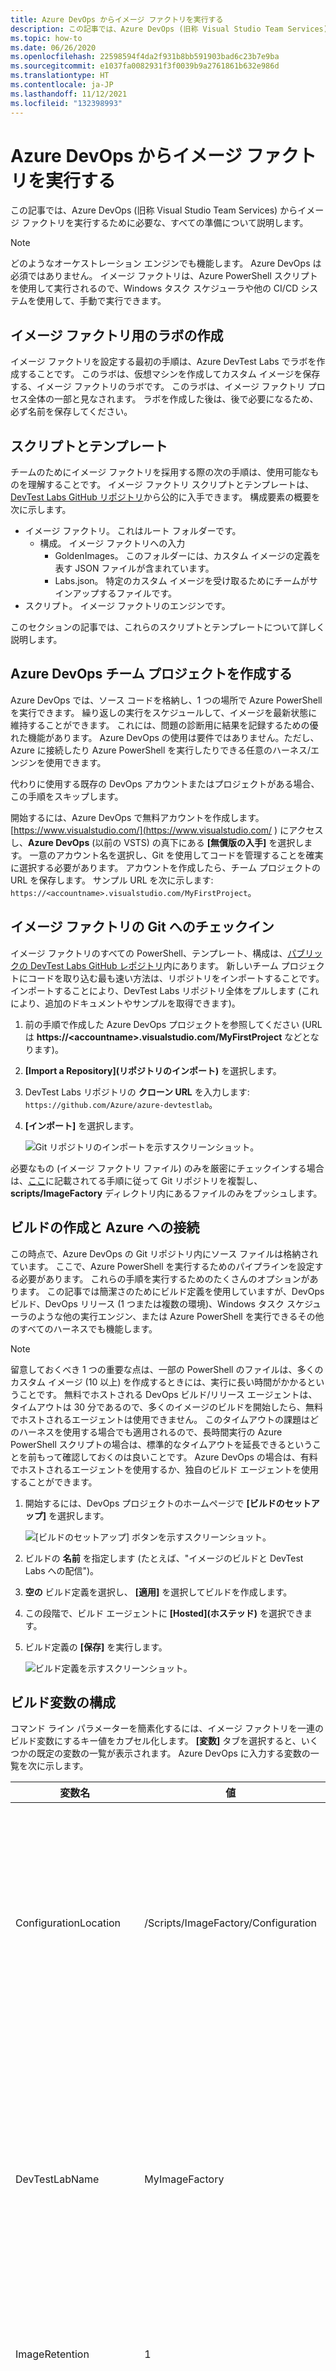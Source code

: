 ```yaml
---
title: Azure DevOps からイメージ ファクトリを実行する
description: この記事では、Azure DevOps (旧称 Visual Studio Team Services) からイメージ ファクトリを実行するために必要な、すべての準備について説明します。
ms.topic: how-to
ms.date: 06/26/2020
ms.openlocfilehash: 22598594f4da2f931b8bb591903bad6c23b7e9ba
ms.sourcegitcommit: e1037fa0082931f3f0039b9a2761861b632e986d
ms.translationtype: HT
ms.contentlocale: ja-JP
ms.lasthandoff: 11/12/2021
ms.locfileid: "132398993"
---
```

# <a name="run-an-image-factory-from-azure-devops"></a>Azure DevOps からイメージ ファクトリを実行する
この記事では、Azure DevOps (旧称 Visual Studio Team Services) からイメージ ファクトリを実行するために必要な、すべての準備について説明します。

> [!NOTE]
> どのようなオーケストレーション エンジンでも機能します。 Azure DevOps は必須ではありません。 イメージ ファクトリは、Azure PowerShell スクリプトを使用して実行されるので、Windows タスク スケジューラや他の CI/CD システムを使用して、手動で実行できます。

## <a name="create-a-lab-for-the-image-factory"></a>イメージ ファクトリ用のラボの作成
イメージ ファクトリを設定する最初の手順は、Azure DevTest Labs でラボを作成することです。 このラボは、仮想マシンを作成してカスタム イメージを保存する、イメージ ファクトリのラボです。 このラボは、イメージ ファクトリ プロセス全体の一部と見なされます。 ラボを作成した後は、後で必要になるため、必ず名前を保存してください。

## <a name="scripts-and-templates"></a>スクリプトとテンプレート
チームのためにイメージ ファクトリを採用する際の次の手順は、使用可能なものを理解することです。 イメージ ファクトリ スクリプトとテンプレートは、[DevTest Labs GitHub リポジトリ](https://github.com/Azure/azure-devtestlab/tree/master/samples/DevTestLabs/Scripts/ImageFactory)から公的に入手できます。 構成要素の概要を次に示します。

- イメージ ファクトリ。 これはルート フォルダーです。
    - 構成。 イメージ ファクトリへの入力
        - GoldenImages。 このフォルダーには、カスタム イメージの定義を表す JSON ファイルが含まれています。
        - Labs.json。 特定のカスタム イメージを受け取るためにチームがサインアップするファイルです。
- スクリプト。 イメージ ファクトリのエンジンです。

このセクションの記事では、これらのスクリプトとテンプレートについて詳しく説明します。

## <a name="create-an-azure-devops-team-project"></a>Azure DevOps チーム プロジェクトを作成する
Azure DevOps では、ソース コードを格納し、1 つの場所で Azure PowerShell を実行できます。 繰り返しの実行をスケジュールして、イメージを最新状態に維持することができます。 これには、問題の診断用に結果を記録するための優れた機能があります。  Azure DevOps の使用は要件ではありません。ただし、Azure に接続したり Azure PowerShell を実行したりできる任意のハーネス/エンジンを使用できます。

代わりに使用する既存の DevOps アカウントまたはプロジェクトがある場合、この手順をスキップします。

開始するには、Azure DevOps で無料アカウントを作成します。 [https://www.visualstudio.com/](https://www.visualstudio.com/ ) にアクセスし、**Azure DevOps** (以前の VSTS) の真下にある **[無償版の入手]** を選択します。 一意のアカウント名を選択し、Git を使用してコードを管理することを確実に選択する必要があります。 アカウントを作成したら、チーム プロジェクトの URL を保存します。 サンプル URL を次に示します: `https://<accountname>.visualstudio.com/MyFirstProject`。

## <a name="check-in-the-image-factory-to-git"></a>イメージ ファクトリの Git へのチェックイン
イメージ ファクトリのすべての PowerShell、テンプレート、構成は、[パブリックの DevTest Labs GitHub レポジトリ](https://github.com/Azure/azure-devtestlab/tree/master/samples/DevTestLabs/Scripts/ImageFactory)内にあります。 新しいチーム プロジェクトにコードを取り込む最も速い方法は、リポジトリをインポートすることです。 インポートすることにより、DevTest Labs リポジトリ全体をプルします (これにより、追加のドキュメントやサンプルを取得できます)。

1. 前の手順で作成した Azure DevOps プロジェクトを参照してください (URL は **https:\//\<accountname>.visualstudio.com/MyFirstProject** などとなります)。
2. **[Import a Repository]\(リポジトリのインポート\)** を選択します。
3. DevTest Labs リポジトリの **クローン URL** を入力します: `https://github.com/Azure/azure-devtestlab`。
4. **[インポート]** を選択します。

    ![Git リポジトリのインポートを示すスクリーンショット。](./media/set-up-devops-lab/import-git-repo.png)

必要なもの (イメージ ファクトリ ファイル) のみを厳密にチェックインする場合は、[ここ](https://www.visualstudio.com/en-us/docs/git/share-your-code-in-git-vs)に記載されてる手順に従って Git リポジトリを複製し、**scripts/ImageFactory** ディレクトリ内にあるファイルのみをプッシュします。

## <a name="create-a-build-and-connect-to-azure"></a>ビルドの作成と Azure への接続
この時点で、Azure DevOps の Git リポジトリ内にソース ファイルは格納されています。 ここで、Azure PowerShell を実行するためのパイプラインを設定する必要があります。 これらの手順を実行するためのたくさんのオプションがあります。 この記事では簡潔さのためにビルド定義を使用していますが、DevOps ビルド、DevOps リリース (1 つまたは複数の環境)、Windows タスク スケジューラのような他の実行エンジン、または Azure PowerShell を実行できるその他のすべてのハーネスでも機能します。

> [!NOTE]
> 留意しておくべき 1 つの重要な点は、一部の PowerShell のファイルは、多くのカスタム イメージ (10 以上) を作成するときには、実行に長い時間がかかるということです。 無料でホストされる DevOps ビルド/リリース エージェントは、タイムアウトは 30 分であるので、多くのイメージのビルドを開始したら、無料でホストされるエージェントは使用できません。 このタイムアウトの課題はどのハーネスを使用する場合でも適用されるので、長時間実行の Azure PowerShell スクリプトの場合は、標準的なタイムアウトを延長できるということを前もって確認しておくのは良いことです。 Azure DevOps の場合は、有料でホストされるエージェントを使用するか、独自のビルド エージェントを使用することができます。

1. 開始するには、DevOps プロジェクトのホームページで **[ビルドのセットアップ]** を選択します。

    ![[ビルドのセットアップ] ボタンを示すスクリーンショット。](./media/set-up-devops-lab/setup-build-button.png)
2. ビルドの **名前** を指定します (たとえば、"イメージのビルドと DevTest Labs への配信")。
3. **空の** ビルド定義を選択し、 **[適用]** を選択してビルドを作成します。
4. この段階で、ビルド エージェントに **[Hosted]\(ホステッド\)**  を選択できます。
5. ビルド定義の **[保存]** を実行します。

    ![ビルド定義を示すスクリーンショット。](./media/set-up-devops-lab/build-definition.png)

## <a name="configure-the-build-variables"></a>ビルド変数の構成
コマンド ライン パラメーターを簡素化するには、イメージ ファクトリを一連のビルド変数にするキー値をカプセル化します。 **[変数]** タブを選択すると、いくつかの既定の変数の一覧が表示されます。 Azure DevOps に入力する変数の一覧を次に示します。


| 変数名 | 値 | Notes |
| ------------- | ----- | ----- |
| ConfigurationLocation | /Scripts/ImageFactory/Configuration | この場所は、リポジトリ内の **Configuration** フォルダーへのフル パスです。 上記のリポジトリ全体をインポートした場合、左側の値が正しいです。 そうでない場合、構成の場所を指すように更新します。 |
| DevTestLabName | MyImageFactory | イメージを生成するためのファクトリとして使用される Azure DevTest Labs のラボの名前です。 それがない場合は、作成します。 ラボが、サービス エンドポイントがアクセスするのと同じサブスクリプション内にあることを確認します。 |
| ImageRetention | 1 | 各タイプの保存に必要なイメージの数。 既定値は 1 に設定します。 |
| MachinePassword | ******* | 仮想マシンの組み込み管理者アカウントのパスワード。 このアカウントは一時的なものであるため、安全であることを確認します。 安全な文字列であることを確認するには、右側の小さなロック アイコンを選択します。 |
| MachineUserName | ImageFactoryUser | 仮想マシンの組み込み管理者アカウント ユーザー名。 このアカウントは一時的なものです。 |
| StandardTimeoutMinutes | 30 | 通常の Azure 操作を待つ必要があるタイムアウト。 |
| SubscriptionId |  0000000000-0000-0000-0000-0000000000000 | ラボが存在し、サービス エンドポイントがアクセスできるサブスクリプションの ID。 |
| VMSize | Standard_A3 | **作成** 手順に使用する仮想マシンのサイズ。 作成された VM は一時的なものです。 サイズは、[ラボに有効](devtest-lab-set-lab-policy.md)なものでなければなりません。 十分な[サブスクリプション コア クォータ](../azure-resource-manager/management/azure-subscription-service-limits.md)があることを確認します。

![ビルド変数を示すスクリーンショット。](./media/set-up-devops-lab/configure-build-variables.png)

## <a name="connect-to-azure"></a>Azure に接続する
次の手順では、サービス プリンシパルを設定します。 サービス プリンシパルは、Azure Active Directory 内の ID であり、これによりユーザーの代わりに Azure で DevOps ビルド エージェントが動作します。 設定するには、まず Azure PowerShell のビルド ステップを追加することから始めます。

1. **[タスクの追加]** を選択します。
2. **Azure PowerShell** を検索します。
3. 見つかった場合は、 **[追加]** を選択してタスクをビルドに追加します。 **[追加]** を選択すると、追加されたタスクが左側に表示されます。

![PowerShell の設定手順を示すスクリーンショット。](./media/set-up-devops-lab/set-up-powershell-step.png)

サービス プリンシパルを設定する最も速い方法は、Azure DevOps にその実行を任せることです。

1. 先ほど追加した **タスク** を選択します。
2. **[Azure 接続の種類]** で、 **[Azure Resource Manager]** を選択します。
3. **[管理]** リンクを選択して、サービス プリンシパルを設定します。

詳細については、[このブログの投稿](https://devblogs.microsoft.com/devops/automating-azure-resource-group-deployment-using-a-service-principal-in-visual-studio-online-buildrelease-management/)を参照してください。 **[管理]** リンクを選択すると、Azure への接続を設定するための、DevOps の適切な場所が表示されます (ブログ投稿の 2 番目のスクリーン ショット)。 接続を設定するときは、**Azure Resource Manager サービス エンドポイント** を必ず選択します。

## <a name="complete-the-build-task"></a>ビルド タスクを実行する
ビルド タスクを選択した場合、入力する必要があるすべての詳細が右側のウィンドウに表示されます。

1. 最初に、ビルド タスクの名前を付けます。**仮想マシンを作成します**。
2. **Azure Resource Manager** を選択して作成した **サービス プリンシパル** を選択します。
3. **サービス エンドポイント** を選択します。
4. **[スクリプト パス]** に、右側で **...(省略記号)** を選択します。
5. **MakeGoldenImageVMs.ps1** スクリプトに移動します。
6. スクリプトのパラメーターは、次のように表示されます。`-ConfigurationLocation $(System.DefaultWorkingDirectory)$(ConfigurationLocation) -DevTestLabName $(DevTestLabName) -vmSize $(VMSize) -machineUserName $(MachineUserName) -machinePassword (ConvertTo-SecureString -string '$(MachinePassword)' -AsPlainText -Force) -StandardTimeoutMinutes $(StandardTimeoutMinutes)`

    ![ビルド定義の完了を示すスクリーンショット。](./media/set-up-devops-lab/complete-build-definition.png)


## <a name="queue-the-build"></a>ビルドをキューに配置する
新しいビルドをキューに配置することで、すべてが正しく設定されていることを確認します。 ビルドの実行中に、[Azure portal](https://portal.azure.com) に切り替え、 **[All Virtual Machines]\(すべての仮想マシン\)** をイメージ ファクトリのラボで選択して、すべてが正しく動作することを確認します。 ラボに 3 つの仮想マシンが作成されていることが表示されます。

![ラボの VM](./media/set-up-devops-lab/vms-in-lab.png)

## <a name="next-steps"></a>次のステップ
Azure DevTest Labs に基づいてイメージ ファクトリを設定する最初の手順が完了しました。 シリーズの次の記事では、一般化されてカスタム イメージに保存される VM について説明します。 次に、それらを他のすべてのラボに配布します。 シリーズの次の記事をご覧ください。「[カスタム イメージを保存して複数のラボに配布する](image-factory-save-distribute-custom-images.md)」。
